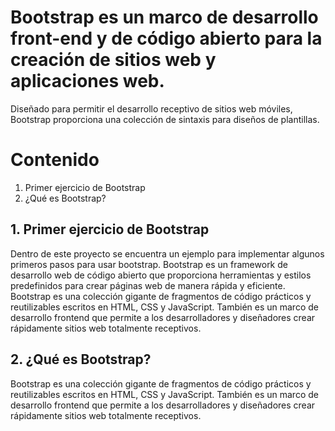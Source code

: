 # Bootstrap es un marco de desarrollo front-end  y de código abierto para la creación de sitios web y aplicaciones web. 
Diseñado para permitir el desarrollo receptivo de sitios web móviles, Bootstrap proporciona una colección de sintaxis para diseños de plantillas.

# Contenido

1. Primer ejercicio de Bootstrap
2. ¿Qué es Bootstrap? 

## 1. Primer ejercicio de Bootstrap 
Dentro de este proyecto se encuentra un ejemplo para implementar algunos primeros pasos para usar bootstrap. 
Bootstrap es un framework de desarrollo web de código abierto que proporciona herramientas y estilos predefinidos 
para crear páginas web de manera rápida y eficiente.
Bootstrap es una colección gigante de fragmentos de código prácticos y reutilizables escritos en HTML, CSS y JavaScript. 
También es un marco de desarrollo frontend que permite a los desarrolladores y diseñadores crear rápidamente sitios web 
totalmente receptivos.

## 2. ¿Qué es Bootstrap? 
Bootstrap es una colección gigante de fragmentos de código prácticos y reutilizables escritos en HTML, CSS y JavaScript. 
También es un marco de desarrollo frontend que permite a los desarrolladores y diseñadores crear rápidamente sitios web 
totalmente receptivos.
